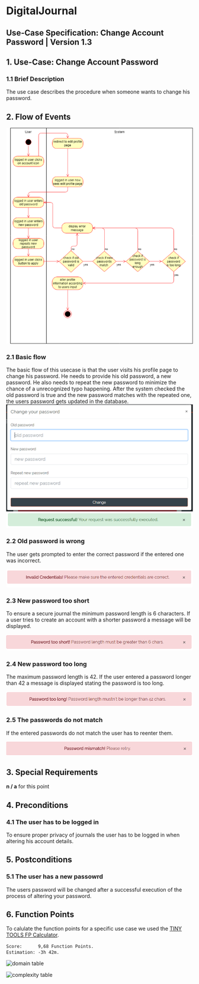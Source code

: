 # DigitalJournal
## Use-Case Specification: Change Account Password | Version 1.3

## 1. Use-Case: Change Account Password

### 1.1 Brief Description

The use case describes the procedure when someone wants to change his password.

## 2. Flow of Events

![AD_change_account_email](uc_change_account_password.png)

### 2.1 Basic flow

The basic flow of this usecase is that the user visits his profile page to change his password. He needs to provide his old password, a new password. He also needs to repeat the new password to minimize the chance of a unrecognized typo happening. After the system checked the old password is true and the new password matches with the repeated one, the users password gets updated in the database.    
![modal](Password_change_modal.PNG)
![success](pw_changed.PNG)

### 2.2 Old password is wrong

The user gets prompted to enter the correct password if the entered one was incorrect.

![wrong_password](invalid_pw.png)

### 2.3 New password too short

To ensure a secure journal the minimum password length is 6 characters. If a user tries to create an account with a shorter password a message will be displayed. 

![password_too_short](pw_too_short.png)

### 2.4 New password too long

The maximum password length is 42. If the user entered a password longer than 42 a message is displayed stating the password is too long.

![password_too_long](pw_too_long.png) 

### 2.5 The passwords do not match

If the entered passwords do not match the user has to reenter them.

![password_too_long](pw_missmatch.png) 


## 3. Special Requirements

**n / a** for this point

## 4. Preconditions

### 4.1 The user has to be logged in

To ensure proper privacy of journals the user has to be logged in when altering his account details.

## 5. Postconditions

### 5.1 The user has a new passowrd

The users password will be changed after a successful execution of the process of altering your password. 

## 6. Function Points

To calulate the function points for a specific use case we used the [TINY TOOLS FP Calculator](http://groups.umd.umich.edu/cis/course.des/cis525/js/f00/harvey/FP_Calc.html).

    Score:      9,68 Function Points. 
    Estimation: -3h 42m.

![domain table](_dct.PNG)

![complexity table](_cat.PNG)
